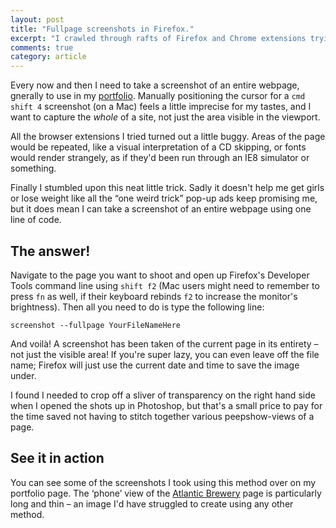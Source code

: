 ```yaml
---
layout: post
title: "Fullpage screenshots in Firefox."
excerpt: "I crawled through rafts of Firefox and Chrome extensions trying to take a screenshot of an entire webpage. It turns out Firefox can do it natively."
comments: true
category: article
---
```


Every now and then I need to take a screenshot of an entire webpage, gnerally to use in my [portfolio](/portfolio). Manually positioning the cursor for a `cmd shift 4` screenshot (on a Mac) feels a little imprecise for my tastes, and I want to capture the *whole* of a site, not just the area visible in the viewport.

All the browser extensions I tried turned out a little buggy. Areas of the page would be repeated, like a visual interpretation of a CD skipping, or fonts would render strangely, as if they'd been run through an IE8 simulator or something.

Finally I stumbled upon this neat little trick. Sadly it doesn't help me get girls or lose weight like all the “one weird trick” pop-up ads keep promising me, but it does mean I can take a screenshot of an entire webpage using one line of code.

## The answer!

Navigate to the page you want to shoot and open up Firefox's Developer Tools command line using `shift f2` (Mac users might need to remember to press `fn` as well, if their keyboard rebinds `f2` to increase the monitor's brightness). Then all you need to do is type the following line:

    screenshot --fullpage YourFileNameHere

And voilà! A screenshot has been taken of the current page in its entirety – not just the visible area! If you're super lazy, you can even leave off the file name; Firefox will just use the current date and time to save the image under.

I found I needed to crop off a sliver of transparency on the right hand side when I opened the shots up in Photoshop, but that's a small price to pay for the time saved not having to stitch together various peepshow-views of a page.

## See it in action

You can see some of the screenshots I took using this method over on my portfolio page. The ‘phone’ view of the [Atlantic Brewery](/atlantic-brewery) page is particularly long and thin – an image I'd have struggled to create using any other method.
